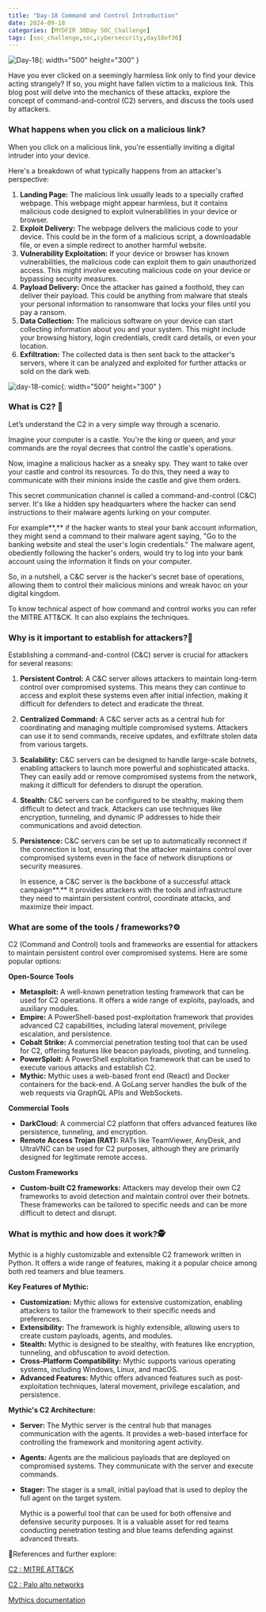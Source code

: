 ```yaml
---
title: "Day-18 Command and Control Introduction"
date: 2024-09-18
categories: [MYDFIR 30Day SOC_Challenge]
tags: [soc_challenge,soc,cybersecurity,day18of30]
---
```




![Day-18](/assets/day-18.png){: width="500" height="300" }

Have you ever clicked on a seemingly harmless link only to find your device acting strangely? If so, you might have fallen victim to a malicious link. This blog post will delve into the mechanics of these attacks, explore the concept of command-and-control (C2) servers, and discuss the tools used by attackers.

### **What happens when you click on a malicious link?**

When you click on a malicious link, you're essentially inviting a digital intruder into your device.

Here's a breakdown of what typically happens from an attacker's perspective:

1. **Landing Page:** The malicious link usually leads to a specially crafted webpage. This webpage might appear harmless, but it contains malicious code designed to exploit vulnerabilities in your device or browser.
2. **Exploit Delivery:** The webpage delivers the malicious code to your device. This could be in the form of a malicious script, a downloadable file, or even a simple redirect to another harmful website.
3. **Vulnerability Exploitation:** If your device or browser has known vulnerabilities, the malicious code can exploit them to gain unauthorized access. This might involve executing malicious code on your device or bypassing security measures.
4. **Payload Delivery:** Once the attacker has gained a foothold, they can deliver their payload. This could be anything from malware that steals your personal information to ransomware that locks your files until you pay a ransom.
5. **Data Collection:** The malicious software on your device can start collecting information about you and your system. This might include your browsing history, login credentials, credit card details, or even your location.
6. **Exfiltration:** The collected data is then sent back to the attacker's servers, where it can be analyzed and exploited for further attacks or sold on the dark web.

![day-18-comic](assets\day-18-comic-scene.png){: width="500" height="300" }

### What is C2? 🤔

Let’s understand the C2 in a very simple way through a scenario.

Imagine your computer is a castle. You're the king or queen, and your commands are the royal decrees that control the castle's operations.

Now, imagine a malicious hacker as a sneaky spy. They want to take over your castle and control its resources. To do this, they need a way to communicate with their minions inside the castle and give them orders.

This secret communication channel is called a command-and-control (C&C) server. It's like a hidden spy headquarters where the hacker can send instructions to their malware agents lurking on your computer.

For example**,** if the hacker wants to steal your bank account information, they might send a command to their malware agent saying, "Go to the banking website and steal the user's login credentials." The malware agent, obediently following the hacker's orders, would try to log into your bank account using the information it finds on your computer.

So, in a nutshell, a C&C server is the hacker's secret base of operations, allowing them to control their malicious minions and wreak havoc on your digital kingdom.

To know technical aspect of how command and control works you can refer the MITRE ATT&CK. It can also explains the techniques.

### Why is it important to establish for attackers?🧐

Establishing a command-and-control (C&C) server is crucial for attackers for several reasons:

1. **Persistent Control:** A C&C server allows attackers to maintain long-term control over compromised systems. This means they can continue to access and exploit these systems even after initial infection, making it difficult for defenders to detect and eradicate the threat.
2. **Centralized Command:** A C&C server acts as a central hub for coordinating and managing multiple compromised systems. Attackers can use it to send commands, receive updates, and exfiltrate stolen data from various targets.
3. **Scalability:** C&C servers can be designed to handle large-scale botnets, enabling attackers to launch more powerful and sophisticated attacks. They can easily add or remove compromised systems from the network, making it difficult for defenders to disrupt the operation.
4. **Stealth:** C&C servers can be configured to be stealthy, making them difficult to detect and track. Attackers can use techniques like encryption, tunneling, and dynamic IP addresses to hide their communications and avoid detection.
5. **Persistence:** C&C servers can be set up to automatically reconnect if the connection is lost, ensuring that the attacker maintains control over compromised systems even in the face of network disruptions or security measures.
    
    In essence, a C&C server is the backbone of a successful attack campaign**.** It provides attackers with the tools and infrastructure they need to maintain persistent control, coordinate attacks, and maximize their impact.
    

### What are some of the tools / frameworks?⚙️

C2 (Command and Control) tools and frameworks are essential for attackers to maintain persistent control over compromised systems. Here are some popular options:

**Open-Source Tools**

- **Metasploit:** A well-known penetration testing framework that can be used for C2 operations. It offers a wide range of exploits, payloads, and auxiliary modules.
- **Empire:** A PowerShell-based post-exploitation framework that provides advanced C2 capabilities, including lateral movement, privilege escalation, and persistence.
- **Cobalt Strike:** A commercial penetration testing tool that can be used for C2, offering features like beacon payloads, pivoting, and tunneling.
- **PowerSploit:** A PowerShell exploitation framework that can be used to execute various attacks and establish C2.
- **Mythic:** Mythic uses a web-based front end (React) and Docker containers for the back-end. A GoLang server handles the bulk of the web requests via GraphQL APIs and WebSockets.

**Commercial Tools**

- **DarkCloud:** A commercial C2 platform that offers advanced features like persistence, tunneling, and encryption.
- **Remote Access Trojan (RAT):** RATs like TeamViewer, AnyDesk, and UltraVNC can be used for C2 purposes, although they are primarily designed for legitimate remote access.

**Custom Frameworks**

- **Custom-built C2 frameworks:** Attackers may develop their own C2 frameworks to avoid detection and maintain control over their botnets. These frameworks can be tailored to specific needs and can be more difficult to detect and disrupt.

### What is mythic and how does it work?🕵️

Mythic is a highly customizable and extensible C2 framework written in Python. It offers a wide range of features, making it a popular choice among both red teamers and blue teamers.

**Key Features of Mythic:**

- **Customization:** Mythic allows for extensive customization, enabling attackers to tailor the framework to their specific needs and preferences.
- **Extensibility:** The framework is highly extensible, allowing users to create custom payloads, agents, and modules.
- **Stealth:** Mythic is designed to be stealthy, with features like encryption, tunneling, and obfuscation to avoid detection.
- **Cross-Platform Compatibility:** Mythic supports various operating systems, including Windows, Linux, and macOS.
- **Advanced Features:** Mythic offers advanced features such as post-exploitation techniques, lateral movement, privilege escalation, and persistence.

**Mythic's C2 Architecture:**

- **Server:** The Mythic server is the central hub that manages communication with the agents. It provides a web-based interface for controlling the framework and monitoring agent activity.
- **Agents:** Agents are the malicious payloads that are deployed on compromised systems. They communicate with the server and execute commands.
- **Stager:** The stager is a small, initial payload that is used to deploy the full agent on the target system.
    
    Mythic is a powerful tool that can be used for both offensive and defensive security purposes. It is a valuable asset for red teams conducting penetration testing and blue teams defending against advanced threats.
    

🔖References and further explore:

[C2 : MITRE ATT&CK](https://attack.mitre.org/tactics/TA0011/)

[C2 : Palo alto networks](https://www.paloaltonetworks.com/cyberpedia/command-and-control-explained#:~:text=The%20C2%20server%20sends%20instructions,%2C%20email%2C%20and%20custom%20protocols)

[Mythics documentation](https://docs.mythic-c2.net/)